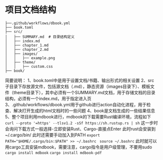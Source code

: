 # 项目文档结构
```
├──.github/workflows/dbook.yml
├── book.toml
├── src/
│   ├── SUMMARY.md  # 目录结构定义
│   ├── index.md
│   ├── chapter_1.md
│   ├── chapter_2.md
│   ├── images/
│   │   ├── example.png
│   ├── theme/
│   │   ├── custom.css
├── book/
```
简要说明：
1、book.toml中是用于设置文档/书籍、输出形式的相关设置
2、src子目录下存放源文件，包括源文档（.md），静态资源（images目录下）、模板文件（theme目录下），其中必须有一个SUMMARY.md文档，用于存储文档的目录结构，必须有一个index.md，用于指定进入页
3、.github/workflows/dbook.yml用于github进行action自动化进程，用于检查、解决打开生成的html文档时的一些问题
4、book是文档生成的一些结果信息
5、整个项目利用mdbook进行，mdbook的下载需要Rust编译环境，流程如下
`curl --proto '=https' --tlsv1.2 -sSf https://sh.rustup.rs | sh`
这一步时会询问下载方式一般选择-立即安装Rust、Cargo-直接点Enter
此时rust会安装到~/.cargo/bin/ 此时还需要手动加入到PATH
`export PATH="$HOME/.cargo/bin:$PATH" >> ~/.bashrc `
`source ~/.bashrc`
此时就可以用cargo工具安装mdbook，需要注意，cargo指令是用户级管理，不要用sudo
`cargo install mdbook`
`cargo install mdbook-pdf`